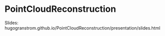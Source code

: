 # PointCloudReconstruction

Slides: hugogranstrom.github.io/PointCloudReconstruction/presentation/slides.html
